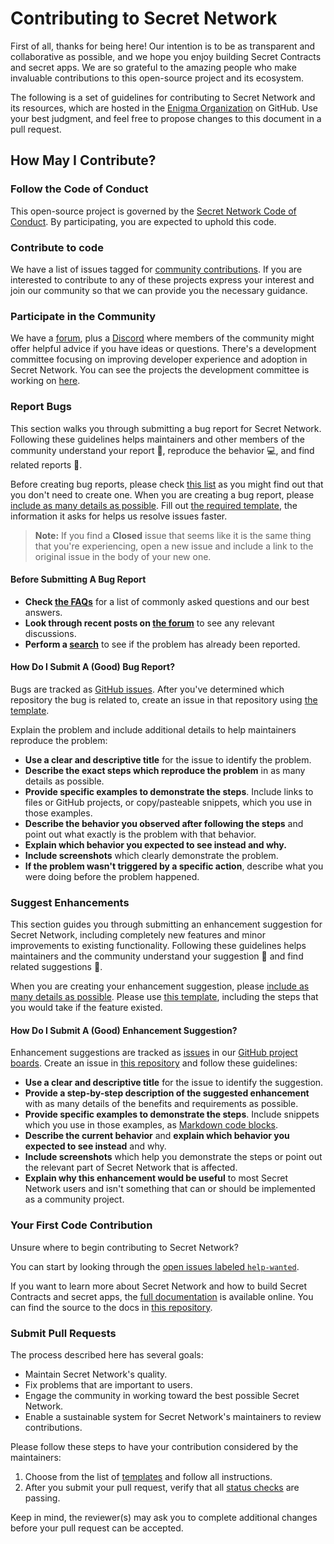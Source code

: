 # Contributing to Secret Network

First of all, thanks for being here! Our intention is to be as transparent and collaborative as possible, and we hope you enjoy building Secret Contracts and secret apps. We are so grateful to the amazing people who make invaluable contributions to this open-source project and its ecosystem.

The following is a set of guidelines for contributing to Secret Network and its resources, which are hosted in the [Enigma Organization](https://github.com/enigmampc) on GitHub. Use your best judgment, and feel free to propose changes to this document in a pull request.

## How May I Contribute?

### Follow the Code of Conduct

This open-source project is governed by the [Secret Network Code of Conduct](https://github.com/enigmampc/SecretNetwork/blob/master/CODE_OF_CONDUCT.md). By participating, you are expected to uphold this code.

### Contribute to code

We have a list of issues tagged for [community contributions](https://github.com/enigmampc/SecretNetwork/labels/help%20wanted). If you are interested to contribute to any of these projects express your interest and join our community so that we can provide you the necessary guidance.

### Participate in the Community

We have a [forum](https://forum.scrt.network), plus a [Discord](https://discord.gg/sPfC5Jx) where members of the community might offer helpful advice if you have ideas or questions. There's a development committee focusing on improving developer experience and adoption in Secret Network. You can see the projects the development committee is working on [here](https://github.com/SecretFoundation/dev_committee/projects/1).

### Report Bugs

This section walks you through submitting a bug report for Secret Network. Following these guidelines helps maintainers and other members of the community understand your report :pencil:, reproduce the behavior :computer:, and find related reports :mag_right:.

Before creating bug reports, please check [this list](#before-submitting-a-bug-report) as you might find out that you don't need to create one. When you are creating a bug report, please [include as many details as possible](#how-do-i-submit-a-good-bug-report). Fill out [the required template](ISSUE_TEMPLATES/bug_report.md), the information it asks for helps us resolve issues faster.

> **Note:** If you find a **Closed** issue that seems like it is the same thing that you're experiencing, open a new issue and include a link to the original issue in the body of your new one.

#### Before Submitting A Bug Report

- **Check [the FAQs](https://docs.scrt.network/questions)** for a list of commonly asked questions and our best answers.
- **Look through recent posts on [the forum](https://forum.scrt.network)** to see any relevant discussions.
- **Perform a [search](https://github.com/search?q=+is%3Aissue+user%3Aenigmampc)** to see if the problem has already been reported.

#### How Do I Submit A (Good) Bug Report?

Bugs are tracked as [GitHub issues](https://guides.github.com/features/issues/). After you've determined which repository the bug is related to, create an issue in that repository using [the template](ISSUE_TEMPLATES/bug_report.md).

Explain the problem and include additional details to help maintainers reproduce the problem:

- **Use a clear and descriptive title** for the issue to identify the problem.
- **Describe the exact steps which reproduce the problem** in as many details as possible.
- **Provide specific examples to demonstrate the steps**. Include links to files or GitHub projects, or copy/pasteable snippets, which you use in those examples.
- **Describe the behavior you observed after following the steps** and point out what exactly is the problem with that behavior.
- **Explain which behavior you expected to see instead and why.**
- **Include screenshots** which clearly demonstrate the problem.
- **If the problem wasn't triggered by a specific action**, describe what you were doing before the problem happened.

### Suggest Enhancements

This section guides you through submitting an enhancement suggestion for Secret Network, including completely new features and minor improvements to existing functionality. Following these guidelines helps maintainers and the community understand your suggestion :pencil: and find related suggestions :mag_right:.

When you are creating your enhancement suggestion, please [include as many details as possible](#how-do-i-submit-a-good-enhancement-suggestion). Please use [this template](ISSUE_TEMPLATES/feature_request.md), including the steps that you would take if the feature existed.

#### How Do I Submit A (Good) Enhancement Suggestion?

Enhancement suggestions are tracked as [issues](https://guides.github.com/features/issues) in our [GitHub project boards](https://github.com/enigmampc/SecretNetwork/projects). Create an issue in [this repository](https://github.com/enigmampc/SecretNetwork) and follow these guidelines:

- **Use a clear and descriptive title** for the issue to identify the suggestion.
- **Provide a step-by-step description of the suggested enhancement** with as many details of the benefits and requirements as possible.
- **Provide specific examples to demonstrate the steps**. Include snippets which you use in those examples, as [Markdown code blocks](https://help.github.com/articles/markdown-basics/#multiple-lines).
- **Describe the current behavior** and **explain which behavior you expected to see instead** and why.
- **Include screenshots** which help you demonstrate the steps or point out the relevant part of Secret Network that is affected.
- **Explain why this enhancement would be useful** to most Secret Network users and isn't something that can or should be implemented as a community project.

### Your First Code Contribution

Unsure where to begin contributing to Secret Network?

You can start by looking through the [open issues labeled `help-wanted`](https://github.com/enigmampc/SecretNetwork/issues?q=is%3Aissue+is%3Aopen+label%3A%22help+wanted%22+).

If you want to learn more about Secret Network and how to build Secret Contracts and secret apps, the [full documentation](https://docs.scrt.network) is available online. You can find the source to the docs in [this repository](https://github.com/enigmampc/SecretNetwork/docs).

### Submit Pull Requests

The process described here has several goals:

- Maintain Secret Network's quality.
- Fix problems that are important to users.
- Engage the community in working toward the best possible Secret Network.
- Enable a sustainable system for Secret Network's maintainers to review contributions.

Please follow these steps to have your contribution considered by the maintainers:

1. Choose from the list of [templates](PULL_REQUEST_TEMPLATES/PULL_REQUEST_TEMPLATE.md) and follow all instructions.
2. After you submit your pull request, verify that all [status checks](https://help.github.com/articles/about-status-checks) are passing.

Keep in mind, the reviewer(s) may ask you to complete additional changes before your pull request can be accepted.
